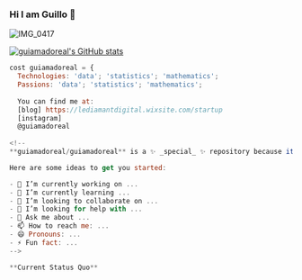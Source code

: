 ### Hi I am Guillo 👋

![IMG_0417](https://user-images.githubusercontent.com/96705374/147861433-7259fa33-132a-452b-b4ba-2c87bb43be5d.JPG)

[![guiamadoreal's GitHub stats](https://github-readme-stats.vercel.app/api?username=guiamadoreal)](https://github.com/anuraghazra/github-readme-stats)

```js
cost guiamadoreal = { 
  Technologies: 'data'; 'statistics'; 'mathematics';
  Passions: 'data'; 'statistics'; 'mathematics';
  
  You can find me at:
  [blog] https://lediamantdigital.wixsite.com/startup
  [instagram] 
  @guiamadoreal
  
<!--
**guiamadoreal/guiamadoreal** is a ✨ _special_ ✨ repository because its `README.md` (this file) appears on your GitHub profile.

Here are some ideas to get you started:

- 🔭 I’m currently working on ...
- 🌱 I’m currently learning ...
- 👯 I’m looking to collaborate on ...
- 🤔 I’m looking for help with ...
- 💬 Ask me about ...
- 📫 How to reach me: ...
- 😄 Pronouns: ...
- ⚡ Fun fact: ...
-->

**Current Status Quo**
